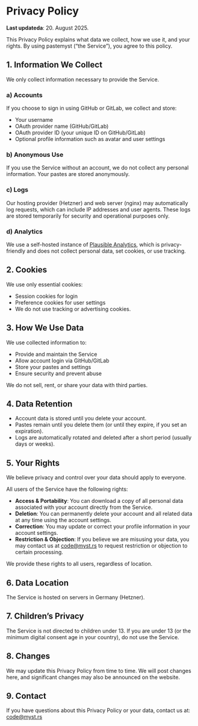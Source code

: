 # Privacy Policy

**Last updateda**: 20. August 2025.

This Privacy Policy explains what data we collect, how we use it, and your rights. By using pastemyst (“the Service”), you agree to this policy.

## 1. Information We Collect

We only collect information necessary to provide the Service.

### a) Accounts

If you choose to sign in using GitHub or GitLab, we collect and store:

- Your username
- OAuth provider name (GitHub/GitLab)
- OAuth provider ID (your unique ID on GitHub/GitLab)
- Optional profile information such as avatar and user settings

### b) Anonymous Use

If you use the Service without an account, we do not collect any personal information. Your pastes are stored anonymously.

### c) Logs

Our hosting provider (Hetzner) and web server (nginx) may automatically log requests, which can include IP addresses and user agents. These logs are stored temporarily for security and operational purposes only.

### d) Analytics

We use a self-hosted instance of [Plausible Analytics](https://plausible.io/), which is privacy-friendly and does not collect personal data, set cookies, or use tracking.

## 2. Cookies

We use only essential cookies:

- Session cookies for login
- Preference cookies for user settings
- We do not use tracking or advertising cookies.

## 3. How We Use Data

We use collected information to:

- Provide and maintain the Service
- Allow account login via GitHub/GitLab
- Store your pastes and settings
- Ensure security and prevent abuse

We do not sell, rent, or share your data with third parties.

## 4. Data Retention

- Account data is stored until you delete your account.
- Pastes remain until you delete them (or until they expire, if you set an expiration).
- Logs are automatically rotated and deleted after a short period (usually days or weeks).

## 5. Your Rights

We believe privacy and control over your data should apply to everyone.

All users of the Service have the following rights:

- **Access & Portability**: You can download a copy of all personal data associated with your account directly from the Service.
- **Deletion**: You can permanently delete your account and all related data at any time using the account settings.
- **Correction**: You may update or correct your profile information in your account settings.
- **Restriction & Objection**: If you believe we are misusing your data, you may contact us at code@myst.rs to request restriction or objection to certain processing.

We provide these rights to all users, regardless of location.

## 6. Data Location

The Service is hosted on servers in Germany (Hetzner).

## 7. Children’s Privacy

The Service is not directed to children under 13. If you are under 13 (or the minimum digital consent age in your country), do not use the Service.

## 8. Changes

We may update this Privacy Policy from time to time. We will post changes here, and significant changes may also be announced on the website.

## 9. Contact

If you have questions about this Privacy Policy or your data, contact us at: code@myst.rs
